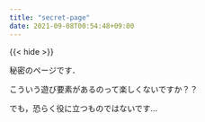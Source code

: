 ```yaml
---
title: "secret-page"
date: 2021-09-08T00:54:48+09:00
---
```


{{< hide >}}

秘密のページです．

こういう遊び要素があるのって楽しくないですか？？

でも，恐らく役に立つものではないです...


